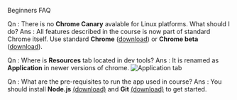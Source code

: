 Beginners FAQ

Qn : There is no **Chrome Canary** avalable for Linux platforms. What should I do?
Ans : All features described in the course is now part of standard Chrome itself.  Use standard **Chrome** ([download](https://www.google.com/chrome/)) or **Chrome beta** ([download](https://www.google.com/chrome/browser/beta.html)).

Qn : Where is **Resources** tab located in dev tools?
Ans : It is renamed as **Application** in newer versions of chrome.
![Application tab](https://imgur.com/mKKHzAm.png)

Qn : What are the pre-requisites to run the app used in course?
Ans : You should install **Node.js** [(download)](https://nodejs.org/en/) and **Git** [(download)](https://git-scm.com/) to get started.
